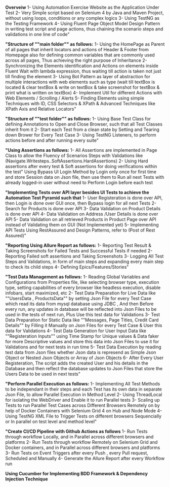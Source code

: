**Overveiw**
1- Using Automation Exercise Website as the Application Under Test
2- Very Simple script based on Selenium 4 by Java and Maven Project, without using loops, conditions or any complex logics
3- Using TestNG as the Testing Framework
4- Using Fluent Page Object Model Design Pattern in writing test script and page actions, thus chaining the scenario steps and validations in one line of code"

**"Structure of ""main folder"" as follows:**
1- Using the HomePage as Parent of all pages that inherit locators and actions of Header & Footer from Homepage also for defining common variables that are commonly used across all pages, Thus achieving the right purpose of Inheritance
2- Synchronizing the Elements identification and Actions on elements inside Fluent Wait with lambda expression, thus waiting till action is taken not just till finding the element
3- Using Bot Pattern as layer of abstraction for multiple interactions with web elements such as type (wait till textBox is located & clear textBox & write on textBox & take screenshot for textBox & print what is written on textBox)
4- Implement Util for different Actions with Web Elements / Scrolling / Alerts
5- Finding Elements using simple Techniques with ID, CSS Selectors & XPath & Advanced Techniques like XPath Axis and Relative Locators"

**"Structure of ""test folder"" as follows:**
1- Using Base Test Class for defining Annotations to Open and Close Browser, such that all Test Classes inherit from it
2- Start each Test from a clean state by Setting and Tearing down Brower for Every Test Case
3- Using TestNG Listeners, to perform actions before and after running every suite"

**"Using Assertions as follows:**
1- All Assertions are implemented in Page Class to allow the Fluency of Scenarios Steps with Validations like (Navigate.Writesteps..SoftAssertions.HardAssertions)
2- Using Hard assertions after every test & Soft assertions for doing verifications within the test"
Using Bypass UI Login Method by Login only once for first time and store Session data on Json file, then use them to Run all next Tests with already logged-in user without need to Perform Login before each test

**"Implementing Tests over API layer besides UI Tests to achieve the Automation Test Pyramid such that**
1- User Registeration is done over API, then Login is done over GUI once, then Bypass login for all next Tests
2- Search for Products is done over API
3- Data Validation on Product Details is done over API
4- Data Validation on Address /User Details is done over API
5- Data Validation on all retrieved Products in Product Page over API instead of Validating them on GUI (Not Implemented yet)
5- Implementing API Tests Using RestAssured and Design Patterns, refer to (Post of Rest Assured)"

**"Reporting Using Allure Report as follows:**
1- Reporting Test Result & Taking Screenshots for Failed Tests and Successful Tests if needed
2- Reporting Failed soft assertions and Taking Screenshots 
3- Logging All Test Steps and Validations, in form of main steps and expanding every main step to check its child steps
4- Defining Epics/Features/Stories"

**"Test Data Management as follows:**
1- Reading Global Variables and Configurations from Properties file, like selecting browser type, execution type, setting capabilities of every browser like headless execution, disable infobars, start maximized, etc
2- Test Data Preparation for Live Data like ""UsersData , ProductsData"" by setting Json File for every Test Case which read its data from mysql database using JDBC , And then Before every run, any updates in database will be reflected into Json Files to be used in the tests of next run, Plus Use this test data for Validations
3- Test Data Preparation for Static Data like ""Messages, Page Titles, Credit Card Details"" by Filling it Manually on Json Files for every Test Case & User this data for Validations
4- Test Data Generation for User Input Data like ""Registeration Inputs"" using Time Stamp for Unique values & Data faker for more Descriptive values and store this data into Json Files to use it for Validations and for next tests in run time
5- Test Data Execution by reading test data from Json files whether Json data is represend as Simple Json Object or Nested Json Objects or Array of Json Objects
6- After Every User Registeration, The script adds the created User and his details in the Database and then reflect the database updates to Json Files that store the Users Data to be used in next tests"

**"Perform Parallel Execution as follows:**
1- Implementing All Test Methods to be independant in their steps and each Test has its own data in separate Json File, to allow Parallel Execution in Method Level
2- Using ThreadLocal for isolating the WebDriver and Enable it to run Parallel tests
3- Scaling up Tests to run Parallel Test Cases across Different Browsers Remotely on by help of Docker Containers with Selenium Grid 4 on Hub and Node Mode
4- Using TestNG XML File to Trigger Tests on different browsers Sequencially or In parallel on test level and method level"

**"Create CI/CD Pipeline with Github Actions as follows**
1- Run Tests through workflow Locally, and in Parallel across different browsers and platforms 
2- Run Tests through workflow Remotely on Selenium Grid and Docker containers, and in Parallel across different browsers and platforms 
3- Run Tests on Event Triggers after every Push , every Pull request, Scheduled and Manually
4- Generate the Allure Report after every Workflow run

**Using Cucumber for Implementing BDD Framework & Dependency Injection Technique**
